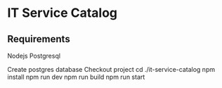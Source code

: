 # IT Service Catalog

## Requirements
Nodejs 
Postgresql

Create postgres database
Checkout project
cd ./it-service-catalog
npm install
npm run dev
npm run build
npm run start
